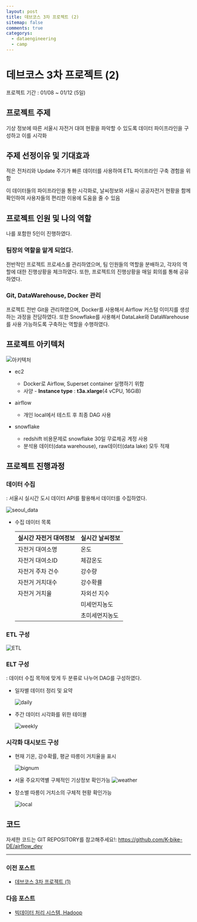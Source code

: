 ```yaml
---
layout: post
title: 데브코스 3차 프로젝트 (2)
sitemap: false
comments: true
categorys:
  - dataengineering
  - camp
---
```


# 데브코스 3차 프로젝트 (2)
프로젝트 기간 : 01/08 ~ 01/12 (5일)

## 프로젝트 주제

기상 정보에 따른 서울시 자전거 대여 현황을 파악할 수 있도록 데이터 파이프라인을 구성하고 이를 시각화

## 주제 선정이유 및 기대효과

적은 전처리와 Update 주기가 빠른 데이터를 사용하여 ETL 파이프라인 구축 경험을 위함

이 데이터들의 파이프라인을 통한 시각화로, 날씨정보와 서울시 공공자전거 현황을 함께 확인하여 사용자들의 편리한 이용에 도움을 줄 수 있음

## 프로젝트 인원 및 나의 역할
나를 포함한 5인이 진행하였다.
### 팀장의 역할을 맡게 되었다. 
전반적인 프로젝트 프로세스를 관리하였으며, 팀 인원들의 역할을 분배하고, 각자의 역할에 대한 진행상황을 체크하였다. 또한, 프로젝트의 진행상황을 매일 회의를 통해 공유하였다.
### Git, DataWarehouse, Docker 관리
프로젝트 전반 Git을 관리하였으며, Docker를 사용해서 Airflow 커스텀 이미지를 생성하는 과정을 전담하였다. 또한 Snowflake를 사용해서 DataLake와 DataWarehouse를 사용 가능하도록 구축하는 역할을 수행하였다.


## 프로젝트 아키텍처
 ![아키텍처](../../../assets/img/custom/depj3/architecture.png)
 
- ec2
    - Docker로 Airflow, Superset container 실행하기 위함
    - 사양 - **Instance type** : **t3a.xlarge**(4 vCPU, 16GiB)

- airflow
    - 개인 local에서 테스트 후 최종 DAG 사용

- snowflake
    - redshift 비용문제로 snowflake 30일 무료제공 계정 사용
    - 분석용 데이터(data warehouse), raw데이터(data lake) 모두 적재


## 프로젝트 진행과정
### 데이터 수집
: 서울시 실시간 도시 데이터 API를 활용해서 데이터를 수집하였다.

![seoul_data](../../../assets\img\custom\depj3\api.png)

- 수집 데이터 목록

  | 실시간 자전거 대여정보 | 실시간 날씨정보 |
  | --- | --- |
  |자전거 대여소명| 온도|
  |자전거 대여소ID| 체감온도|
  |자전거 주차 건수| 강수량|
  |자전거 거치대수| 강수확률|
  |자전거 거치율| 자외선 지수|
  ||미세먼지농도|
  ||초미세먼지농도|

### ETL 구성
![ETL](../../../assets\img\custom\depj3\etl.png)

### ELT 구성
: 데이터 수집 목적에 맞게 두 분류로 나누어 DAG를 구성하였다.

- 일자별 데이터 정리 및 요약

  ![daily](../../../assets\img\custom\depj3\daily.png)


- 주간 데이터 시각화를 위한 테이블

  ![weekly](../../../assets\img\custom\depj3\week.png)

### 시각화 대시보드 구성

- 현재 기온, 강수확률, 평균 따릉이 거치율을 표시

  ![bignum](../../../assets\img\custom\depj3\bignum.png)

- 서울 주요지역별 구체적인 기상정보 확인가능
  ![weather](../../../assets\img\custom\depj3\weather.png)

- 장소별 따릉이 거치소의 구체적 현황 확인가능

  ![local](../../../assets\img\custom\depj3\local.png)



## 코드
자세한 코드는 GIT REPOSITORY를 참고해주세요!: https://github.com/K-bike-DE/airflow_dev

---
### 이전 포스트
- [데브코스 3차 프로젝트 (1)](https://poriz.github.io/dataengineering/camp/2024-01-09-dataengineering-camp-project3_1/)

### 다음 포스트
- [빅데이터 처리 시스템, Hadoop](https://poriz.github.io/dataengineering/camp/2024-01-17-dataengineering-camp-Spark_1/)




